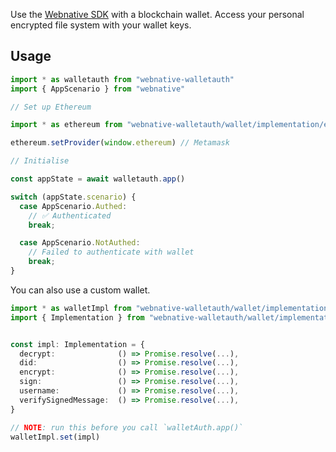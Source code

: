 Use the [Webnative SDK](https://github.com/fission-codes/webnative#readme) with a blockchain wallet. Access your personal encrypted file system with your wallet keys.


## Usage

```ts
import * as walletauth from "webnative-walletauth"
import { AppScenario } from "webnative"

// Set up Ethereum

import * as ethereum from "webnative-walletauth/wallet/implementation/ethereum.ts"

ethereum.setProvider(window.ethereum) // Metamask

// Initialise

const appState = await walletauth.app()

switch (appState.scenario) {
  case AppScenario.Authed:
    // ✅ Authenticated
    break;

  case AppScenario.NotAuthed:
    // Failed to authenticate with wallet
    break;
}
```

You can also use a custom wallet.

```ts
import * as walletImpl from "webnative-walletauth/wallet/implementation.ts"
import { Implementation } from "webnative-walletauth/wallet/implementation/types.ts"


const impl: Implementation = {
  decrypt:              () => Promise.resolve(...),
  did:                  () => Promise.resolve(...),
  encrypt:              () => Promise.resolve(...),
  sign:                 () => Promise.resolve(...),
  username:             () => Promise.resolve(...),
  verifySignedMessage:  () => Promise.resolve(...),
}

// NOTE: run this before you call `walletAuth.app()`
walletImpl.set(impl)
```